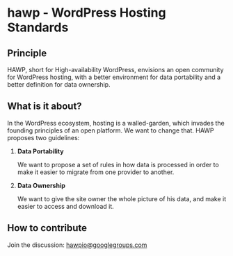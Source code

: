 # hawp - WordPress Hosting Standards

## Principle
HAWP, short for High-availability WordPress, envisions an open community for WordPress hosting, with a better environment for data portability and a better definition for data ownership. 

## What is it about?

In the WordPress ecosystem, hosting is a walled-garden, which invades the founding principles of an open platform. We want to change that.
HAWP proposes two guidelines:  

  1. __Data Portability__
  
     We want to propose a set of rules in how data is processed in order to make it easier to migrate from one provider to another.

  2. __Data Ownership__
  
     We want to give the site owner the whole picture of his data, and make it easier to access and download it.

## How to contribute

Join the discussion: [hawpio@googlegroups.com](https://groups.google.com/group/hawpio)
